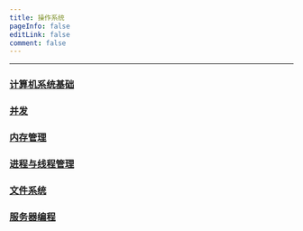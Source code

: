 ```yaml
---
title: 操作系统
pageInfo: false
editLink: false
comment: false
---
```


------



### [计算机系统基础](./summary.md)

### [并发](./concurrency.md)

### [内存管理](./memory-management.md)

### [进程与线程管理](./process.md)

### [文件系统](./filesystem.md)

### [服务器编程](./serverprogramming.md)



